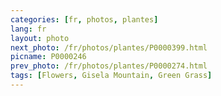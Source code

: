 ```yaml
---
categories: [fr, photos, plantes]
lang: fr
layout: photo
next_photo: /fr/photos/plantes/P0000399.html
picname: P0000246
prev_photo: /fr/photos/plantes/P0000274.html
tags: [Flowers, Gisela Mountain, Green Grass]
---
```

